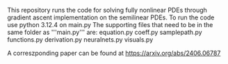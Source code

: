 This repository runs the code for solving fully nonlinear PDEs through gradient ascent implementation on the semilinear PDEs. To run the code use python 3.12.4 on main.py
The supporting files that need to be in the same folder as '''main.py''' are:
equation.py
coeff.py
samplepath.py
functions.py
derivation.py
neuralnets.py
visuals.py

A correszponding paper can be found at https://arxiv.org/abs/2406.06787
